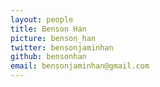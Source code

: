 ```yaml
---
layout: people
title: Benson Han
picture: benson_han
twitter: bensonjaminhan
github: bensonhan
email: bensonjaminhan@gmail.com
---
```

